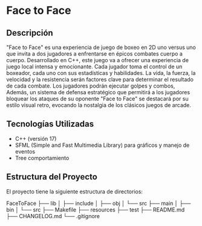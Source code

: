 # Face to Face

## Descripción

"Face to Face" es una experiencia de juego de boxeo en 2D uno versus uno que invita a dos jugadores a enfrentarse en épicos combates cuerpo a cuerpo. Desarrollado en C++, este juego va a ofrecer una experiencia de juego local intensa y emocionante.
Cada jugador toma el control de un boxeador, cada uno con sus estadísticas y habilidades. La vida, la fuerza, la velocidad y la resistencia serán factores clave para determinar el resultado de cada combate. Los jugadores podrán ejecutar golpes y combos, Además, un sistema de defensa estratégico que permitirá a los jugadores bloquear los ataques de su oponente
"Face to Face" se destacará por su estilo visual retro, evocando la nostalgia de los clásicos juegos de arcade.

## Tecnologías Utilizadas

- C++ (versión 17)
- SFML (Simple and Fast Multimedia Library) para gráficos y manejo de eventos
- Tree comportamiento

## Estructura del Proyecto

El proyecto tiene la siguiente estructura de directorios:

FaceToFace
├── lib
│ ├── include
│ ├── obj
│ └── src
├── main
│ ├── bin
│ └── src
├── Makefile
├── resources
├── test
├── README.md
├── CHANGELOG.md
└── .gitignore